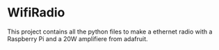 # WifiRadio
This project contains all the python files to make a ethernet radio with a Raspberry Pi and a 20W amplifiere from adafruit.
